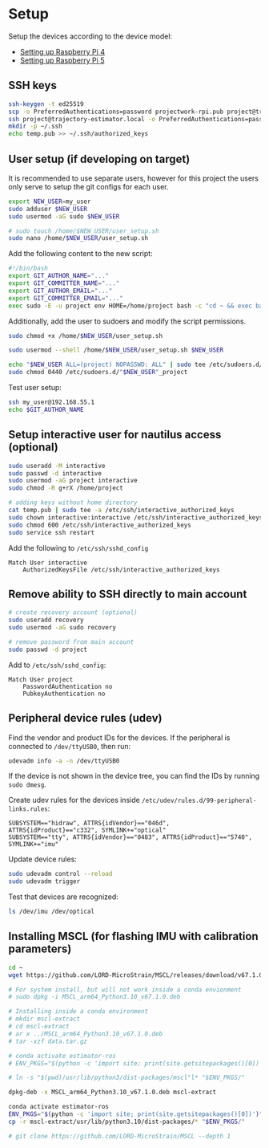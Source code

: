 # Setup

Setup the devices according to the device model:

- [Setting up Raspberry Pi 4](./SETUP-RPi4.md)
- [Setting up Raspberry Pi 5](./SETUP-RPi5.md)

## SSH keys

```bash
ssh-keygen -t ed25519
scp -o PreferredAuthentications=password projectwork-rpi.pub project@trajectory-estimator.local:~/temp.pub
ssh project@trajectory-estimator.local -o PreferredAuthentications=password
mkdir -p ~/.ssh
echo temp.pub >> ~/.ssh/authorized_keys
```

## User setup (if developing on target)

It is recommended to use separate users, however for this project the users only serve to setup the git configs for each user.

```bash
export NEW_USER=my_user
sudo adduser $NEW_USER
sudo usermod -aG sudo $NEW_USER

# sudo touch /home/$NEW_USER/user_setup.sh
sudo nano /home/$NEW_USER/user_setup.sh
```

Add the following content to the new script:

```bash
#!/bin/bash
export GIT_AUTHOR_NAME="..."
export GIT_COMMITTER_NAME="..."
export GIT_AUTHOR_EMAIL="..."
export GIT_COMMITTER_EMAIL="..."
exec sudo -E -u project env HOME=/home/project bash -c "cd ~ && exec bash --login"
```

Additionally, add the user to sudoers and modify the script permissions.

```bash
sudo chmod +x /home/$NEW_USER/user_setup.sh

sudo usermod --shell /home/$NEW_USER/user_setup.sh $NEW_USER

echo "$NEW_USER ALL=(project) NOPASSWD: ALL" | sudo tee /etc/sudoers.d/"$NEW_USER"_project
sudo chmod 0440 /etc/sudoers.d/"$NEW_USER"_project
```

Test user setup:

```bash
ssh my_user@192.168.55.1
echo $GIT_AUTHOR_NAME
```

## Setup interactive user for nautilus access (optional)

```bash
sudo useradd -M interactive
sudo passwd -d interactive
sudo usermod -aG project interactive
sudo chmod -R g+rX /home/project

# adding keys without home directory
cat temp.pub | sudo tee -a /etc/ssh/interactive_authorized_keys
sudo chown interactive:interactive /etc/ssh/interactive_authorized_keys
sudo chmod 600 /etc/ssh/interactive_authorized_keys
sudo service ssh restart
```

Add the following to `/etc/ssh/sshd_config`

```
Match User interactive
    AuthorizedKeysFile /etc/ssh/interactive_authorized_keys
```

## Remove ability to SSH directly to main account

```bash
# create recovery account (optional)
sudo useradd recovery
sudo usermod -aG sudo recovery

# remove password from main account
sudo passwd -d project
```

Add to `/etc/ssh/sshd_config`:

```
Match User project
    PasswordAuthentication no
    PubkeyAuthentication no
```

## Peripheral device rules (udev)

Find the vendor and product IDs for the devices. If the peripheral is connected to `/dev/ttyUSB0`, then run:

```bash
udevadm info -a -n /dev/ttyUSB0
```

If the device is not shown in the device tree, you can find the IDs by running `sudo dmesg`.

Create udev rules for the devices inside `/etc/udev/rules.d/99-peripheral-links.rules`:

```
SUBSYSTEM=="hidraw", ATTRS{idVendor}=="046d", ATTRS{idProduct}=="c332", SYMLINK+="optical"
SUBSYSTEM=="tty", ATTRS{idVendor}=="0483", ATTRS{idProduct}=="5740", SYMLINK+="imu"
```

Update device rules:

```bash
sudo udevadm control --reload
sudo udevadm trigger
```

Test that devices are recognized:

```bash
ls /dev/imu /dev/optical
```

## Installing MSCL (for flashing IMU with calibration parameters)

```bash
cd ~
wget https://github.com/LORD-MicroStrain/MSCL/releases/download/v67.1.0/MSCL_arm64_Python3.10_v67.1.0.deb

# For system install, but will not work inside a conda envionment
# sudo dpkg -i MSCL_arm64_Python3.10_v67.1.0.deb

# Installing inside a conda environment
# mkdir mscl-extract
# cd mscl-extract
# ar x ../MSCL_arm64_Python3.10_v67.1.0.deb
# tar -xzf data.tar.gz

# conda activate estimator-ros
# ENV_PKGS="$(python -c 'import site; print(site.getsitepackages()[0])')"

# ln -s "$(pwd)/usr/lib/python3/dist-packages/mscl"l* "$ENV_PKGS/"

dpkg-deb -x MSCL_arm64_Python3.10_v67.1.0.deb mscl-extract

conda activate estimator-ros
ENV_PKGS="$(python -c 'import site; print(site.getsitepackages()[0])')"
cp -r mscl-extract/usr/lib/python3.10/dist-packages/* "$ENV_PKGS/"

# git clone https://github.com/LORD-MicroStrain/MSCL --depth 1

```

